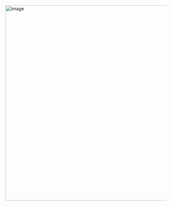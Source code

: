 <img width="610" height="610" alt="image" src="https://github.com/user-attachments/assets/539fb76f-afc2-446e-849b-2ae6b75d5717" />


